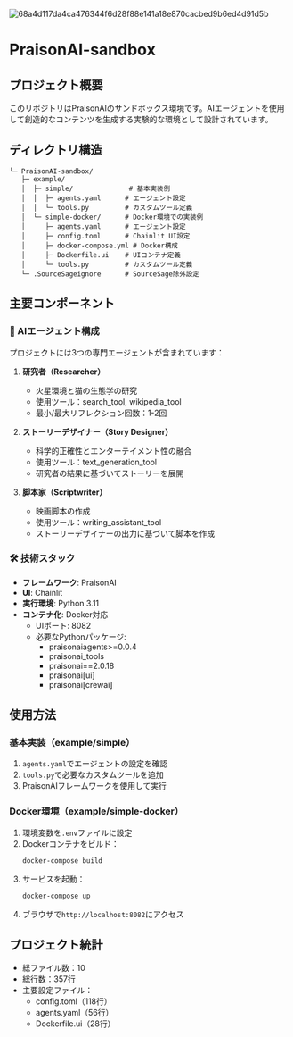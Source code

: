 ![68a4d117da4ca476344f6d28f88e141a18e870cacbed9b6ed4d91d5b](https://github.com/user-attachments/assets/cde3cf11-4c53-4335-8eda-1e0dc6297dbb)

# PraisonAI-sandbox

## プロジェクト概要
このリポジトリはPraisonAIのサンドボックス環境です。AIエージェントを使用して創造的なコンテンツを生成する実験的な環境として設計されています。

## ディレクトリ構造
```
└─ PraisonAI-sandbox/
   ├─ example/
   │  ├─ simple/              # 基本実装例
   │  │  ├─ agents.yaml      # エージェント設定
   │  │  └─ tools.py         # カスタムツール定義
   │  └─ simple-docker/      # Docker環境での実装例
   │     ├─ agents.yaml      # エージェント設定
   │     ├─ config.toml      # Chainlit UI設定
   │     ├─ docker-compose.yml # Docker構成
   │     ├─ Dockerfile.ui    # UIコンテナ定義
   │     └─ tools.py         # カスタムツール定義
   └─ .SourceSageignore      # SourceSage除外設定
```

## 主要コンポーネント

### 🤖 AIエージェント構成
プロジェクトには3つの専門エージェントが含まれています：

1. **研究者（Researcher）**
   - 火星環境と猫の生態学の研究
   - 使用ツール：search_tool, wikipedia_tool
   - 最小/最大リフレクション回数：1-2回

2. **ストーリーデザイナー（Story Designer）**
   - 科学的正確性とエンターテイメント性の融合
   - 使用ツール：text_generation_tool
   - 研究者の結果に基づいてストーリーを展開

3. **脚本家（Scriptwriter）**
   - 映画脚本の作成
   - 使用ツール：writing_assistant_tool
   - ストーリーデザイナーの出力に基づいて脚本を作成

### 🛠 技術スタック
- **フレームワーク**: PraisonAI
- **UI**: Chainlit
- **実行環境**: Python 3.11
- **コンテナ化**: Docker対応
  - UIポート: 8082
  - 必要なPythonパッケージ:
    - praisonaiagents>=0.0.4
    - praisonai_tools
    - praisonai==2.0.18
    - praisonai[ui]
    - praisonai[crewai]

## 使用方法

### 基本実装（example/simple）
1. `agents.yaml`でエージェントの設定を確認
2. `tools.py`で必要なカスタムツールを追加
3. PraisonAIフレームワークを使用して実行

### Docker環境（example/simple-docker）
1. 環境変数を`.env`ファイルに設定
2. Dockerコンテナをビルド：
   ```bash
   docker-compose build
   ```
3. サービスを起動：
   ```bash
   docker-compose up
   ```
4. ブラウザで`http://localhost:8082`にアクセス

## プロジェクト統計
- 総ファイル数：10
- 総行数：357行
- 主要設定ファイル：
  - config.toml（118行）
  - agents.yaml（56行）
  - Dockerfile.ui（28行）
